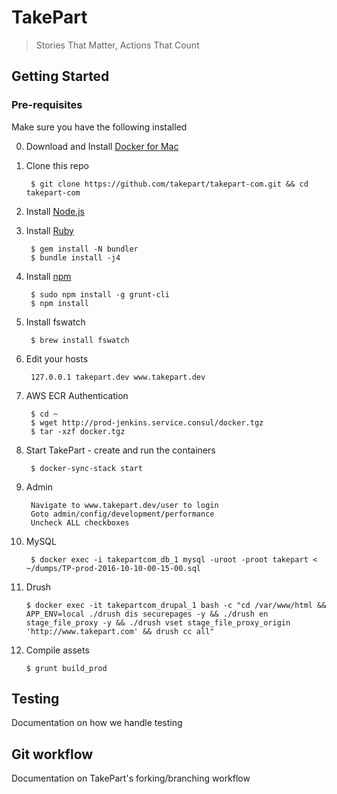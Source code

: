 # TakePart

> Stories That Matter, Actions That Count

## Getting Started

### Pre-requisites

Make sure you have the following installed

0. Download and Install [Docker for Mac](https://download.docker.com/mac/stable/Docker.dmg)

1. Clone this repo

        $ git clone https://github.com/takepart/takepart-com.git && cd takepart-com

2. Install [Node.js](https://nodejs.org/en/)

3. Install [Ruby](https://www.ruby-lang.org/en/)

        $ gem install -N bundler
        $ bundle install -j4

4. Install [npm](https://www.npmjs.com/)

        $ sudo npm install -g grunt-cli
        $ npm install

5. Install fswatch

        $ brew install fswatch


6. Edit your hosts

        127.0.0.1 takepart.dev www.takepart.dev

7. AWS ECR Authentication

        $ cd ~
        $ wget http://prod-jenkins.service.consul/docker.tgz
        $ tar -xzf docker.tgz

8. Start TakePart - create and run the containers

        $ docker-sync-stack start

9. Admin

        Navigate to www.takepart.dev/user to login
        Goto admin/config/development/performance
        Uncheck ALL checkboxes

9. MySQL

        $ docker exec -i takepartcom_db_1 mysql -uroot -proot takepart < ~/dumps/TP-prod-2016-10-10-00-15-00.sql

10. Drush

        $ docker exec -it takepartcom_drupal_1 bash -c "cd /var/www/html && APP_ENV=local ./drush dis securepages -y && ./drush en stage_file_proxy -y && ./drush vset stage_file_proxy_origin 'http://www.takepart.com' && drush cc all"

11. Compile assets

        $ grunt build_prod


## Testing
Documentation on how we handle testing


## Git workflow
Documentation on TakePart's forking/branching workflow
